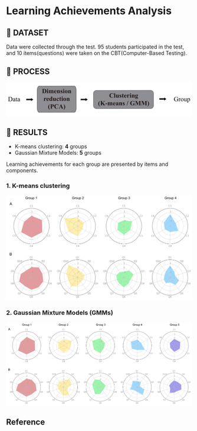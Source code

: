 # Learning Achievements Analysis
## :memo: DATASET
Data were collected through the test. 95 students participated in the test, and 10 items(questions) were taken on the CBT(Computer-Based Testing).

## :memo: PROCESS
![blockdiagram](/figure/blockdiagram.jpg)

## :memo: RESULTS
* K-means clustering: **4** groups 
* Gaussian Mixture Models: **5** groups

Learning achievements for each group are presented by items and components. 

### 1. K-means clustering
![k-means](/figure/km_radar.jpg)

### 2. Gaussian Mixture Models (GMMs)
![GMM](/figure/gmm_radar.jpg)

## Reference

